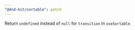 ```yaml
---
"@dnd-kit/sortable": patch
---
```


Return `undefined` instead of `null` for `transition` in `useSortable`
